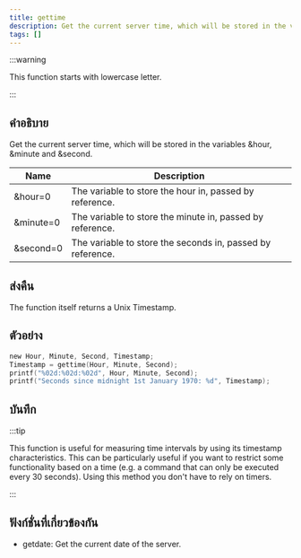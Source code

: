```yaml
---
title: gettime
description: Get the current server time, which will be stored in the variables &hour, &minute and &second.
tags: []
---
```


:::warning

This function starts with lowercase letter.

:::

## คำอธิบาย

Get the current server time, which will be stored in the variables &hour, &minute and &second.

| Name      | Description                                                |
| --------- | ---------------------------------------------------------- |
| &hour=0   | The variable to store the hour in, passed by reference.    |
| &minute=0 | The variable to store the minute in, passed by reference.  |
| &second=0 | The variable to store the seconds in, passed by reference. |

## ส่งคืน

The function itself returns a Unix Timestamp.

## ตัวอย่าง

```c
new Hour, Minute, Second, Timestamp;
Timestamp = gettime(Hour, Minute, Second);
printf("%02d:%02d:%02d", Hour, Minute, Second);
printf("Seconds since midnight 1st January 1970: %d", Timestamp);
```

## บันทึก

:::tip

This function is useful for measuring time intervals by using its timestamp characteristics. This can be particularly useful if you want to restrict some functionality based on a time (e.g. a command that can only be executed every 30 seconds). Using this method you don't have to rely on timers.

:::

## ฟังก์ชั่นที่เกี่ยวข้องกัน

- getdate: Get the current date of the server.

